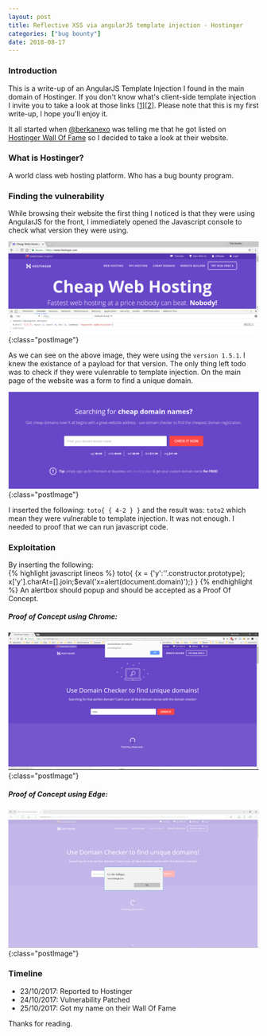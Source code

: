 ```yaml
---
layout: post
title: Reflective XSS via angularJS template injection - Hostinger
categories: ["bug bounty"]
date: 2018-08-17
---
```


### Introduction 
This is a write-up of  an AngularJS Template Injection  I found in the main domain of Hostinger. If you don't know what's client-side template injection I invite you to take a look at those links [[1]](https://portswigger.net/kb/issues/00200308_client-side-template-injection)[[2]](https://blog.portswigger.net/2016/01/xss-without-html-client-side-template.html). Please note that this is my first write-up, I hope you'll enjoy it.

It all started when [@berkanexo](https://twitter.com/berkanexo) was telling me that he got listed on [Hostinger Wall Of Fame](https://www.hostinger.com/wall-of-fame) so I decided to take a look at their website.

### What is Hostinger?
A world class web hosting platform. Who has a bug bounty program.

### Finding the vulnerability
While browsing their website the first thing I noticed is that they were using AngularJS for the front, I immediately opened the Javascript console to check what version they were using.  

![angularVersion](/images/angularVersion.png){:class="postImage"}

As we can see on the above image, they were using the ```version 1.5.1```. I knew the existance of a payload for that version. The only thing left todo was to check if they were vulenrable to template injection. On the main page of the website was a form to find a unique domain. 

![findDomainImage](/images/findDomain.png){:class="postImage"}

I inserted the following: ```toto{ { 4-2 } }``` and the result was: ```toto2``` which mean they were vulnerable to template injection. It was not enough. I needed to proof that we can run javascript code.   

### Exploitation
By inserting the following:   
{% highlight javascript lineos %}
 toto{ {x = {'y':''.constructor.prototype}; x['y'].charAt=[].join;$eval('x=alert(document.domain)');} }
{% endhighlight %}
An alertbox should popup and should be accepted as a Proof Of Concept.

##### Proof of Concept  using Chrome:

![alertBox](/images/Hostinger_chrome.png){:class="postImage"}

##### Proof of  Concept using Edge:

![alertBox](/images/Hostinger_edge.png){:class="postImage"}

### Timeline
* 23/10/2017: Reported to Hostinger
* 24/10/2017: Vulnerability Patched
* 25/10/2017: Got my name on their Wall Of Fame

Thanks for reading.
